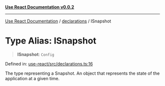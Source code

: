 [**Use React Documentation v0.0.2**](../../README.md)

***

[Use React Documentation](../../modules.md) / [declarations](../README.md) / ISnapshot

# Type Alias: ISnapshot

> **ISnapshot**: `Config`

Defined in: [use-react/src/declarations.ts:16](https://github.com/stonemjs/use-react/blob/9a749b225241b8e0ac2a5483904ca8322927b1d4/src/declarations.ts#L16)

The type representing a Snapshot.
An object that represents the state of the application at a given time.
